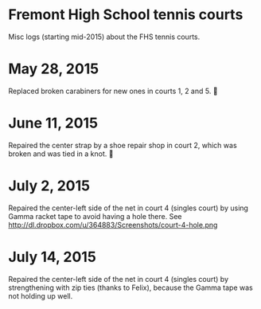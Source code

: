 # Fremont High School tennis courts

Misc logs (starting mid-2015) about the FHS tennis courts.

May 28, 2015
============
Replaced broken carabiners for new ones in courts 1, 2 and 5. :clap:

June 11, 2015
=============
Repaired the center strap by a shoe repair shop in court 2, which was broken and was tied in a knot. :clap:

July 2, 2015
============
Repaired the center-left side of the net in court 4 (singles court) by using Gamma racket tape to avoid having a hole there.
See http://dl.dropbox.com/u/364883/Screenshots/court-4-hole.png

July 14, 2015
============
Repaired the center-left side of the net in court 4 (singles court) by strengthening with zip ties (thanks to Felix), because the Gamma tape was not holding up well.
